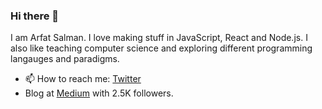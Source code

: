 ### Hi there 👋

I am Arfat Salman. I love making stuff in JavaScript, React and Node.js. I also like teaching computer science and exploring different programming langauges and paradigms. 

- 📫 How to reach me: [Twitter](https://twitter.com/salman_arfat)
- Blog at [Medium](https://medium.com/@arfatsalman) with 2.5K followers.

<!--
**ArfatSalman/ArfatSalman** is a ✨ _special_ ✨ repository because its `README.md` (this file) appears on your GitHub profile.

Here are some ideas to get you started:

- 🔭 I’m currently working on ...
- 🌱 I’m currently learning ...
- 👯 I’m looking to collaborate on ...
- 🤔 I’m looking for help with ...
- 💬 Ask me about ...

- 😄 Pronouns: ...
- ⚡ Fun fact: ...
-->
